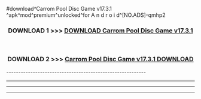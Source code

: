 #download^Carrom Pool Disc Game v17.3.1 ^apk^mod^premium^unlocked^for A n d r o i d^[NO.ADS]-qmhp2



<div align="center">

<h3>DOWNLOAD 1 >>> <a href="https://runaway1.web.app/?sq=Carrom Pool Disc Game v17.3.1 ">DOWNLOAD Carrom Pool Disc Game v17.3.1 </a></h3><br>

<h3>DOWNLOAD 2 >>> <a href="https://runaway1.web.app/?sq=Carrom Pool Disc Game v17.3.1 ">Carrom Pool Disc Game v17.3.1  DOWNLOAD </a></h3>

</div>
----------------------------------------------------------

----------------------------------------------------------

----------------------------------------------------------

----------------------------------------------------------



